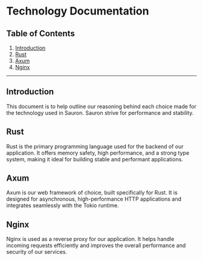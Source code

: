 # Technology Documentation

## Table of Contents
1. [Introduction](#introduction)
2. [Rust](#rust)
3. [Axum](#axum)
4. [Nginx](#nginx)

---

## Introduction
This document is to help outline our reasoning behind each choice made for the technology used in Sauron.
Sauron strive for performance and stability. 

## Rust
Rust is the primary programming language used for the backend of our application. It offers memory safety, high performance, and a strong type system, making it ideal for building stable and performant applications.

## Axum
Axum is our web framework of choice, built specifically for Rust. It is designed for asynchronous, high-performance HTTP applications and integrates seamlessly with the Tokio runtime.

## Nginx
Nginx is used as a reverse proxy for our application. It helps handle incoming requests efficiently and improves the overall performance and security of our services.




